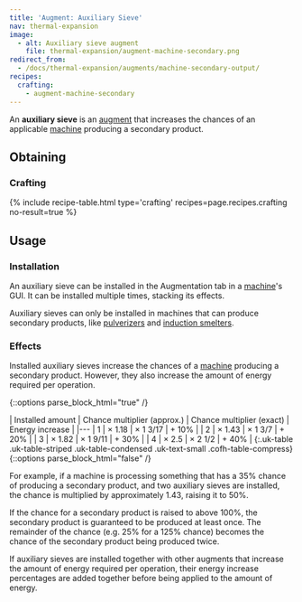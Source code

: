 ```yaml
---
title: 'Augment: Auxiliary Sieve'
nav: thermal-expansion
image:
  - alt: Auxiliary sieve augment
    file: thermal-expansion/augment-machine-secondary.png
redirect_from:
  - /docs/thermal-expansion/augments/machine-secondary-output/
recipes:
  crafting:
    - augment-machine-secondary
---
```


An **auxiliary sieve** is an [augment](/docs/augments/) that increases the
chances of an applicable [machine](/docs/machines/) producing a secondary
product.


Obtaining
---------

### Crafting
{% include recipe-table.html type='crafting' recipes=page.recipes.crafting no-result=true %}


Usage
-----

### Installation
An auxiliary sieve can be installed in the Augmentation tab in a
[machine](/docs/machines/)'s GUI. It can be installed multiple times, stacking
its effects.

Auxiliary sieves can only be installed in machines that can produce secondary
products, like [pulverizers](/docs/pulverizer/) and [induction
smelters](/docs/induction-smelter/).

### Effects
Installed auxiliary sieves increase the chances of a [machine](/docs/machines/)
producing a secondary product. However, they also increase the amount of energy
required per operation.

{::options parse_block_html="true" /}
<div class="uk-overflow-container">
| Installed amount | Chance multiplier (approx.) | Chance multiplier (exact) | Energy increase |
|---
| 1 | × 1.18 | × 1 3/17 | + 10% |
| 2 | × 1.43 | × 1 3/7 | + 20% |
| 3 | × 1.82 | × 1 9/11 | + 30% |
| 4 | × 2.5 | × 2 1/2 | + 40% |
{:.uk-table .uk-table-striped .uk-table-condensed .uk-text-small .cofh-table-compress}
</div>
{::options parse_block_html="false" /}

For example, if a machine is processing something that has a 35% chance of
producing a secondary product, and two auxiliary sieves are installed, the
chance is multiplied by approximately 1.43, raising it to 50%.

If the chance for a secondary product is raised to above 100%, the secondary
product is guaranteed to be produced at least once. The remainder of the chance
(e.g. 25% for a 125% chance) becomes the chance of the secondary product being
produced twice.

If auxiliary sieves are installed together with other augments that increase the
amount of energy required per operation, their energy increase percentages are
added together before being applied to the amount of energy.
